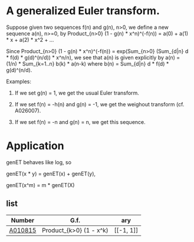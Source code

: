 # A generalized Euler transform.

Suppose given two sequences f(n) and g(n), n>0, we define a new sequence a(n), n>=0, by Product_{n>0} (1 - g(n) * x^n)^(-f(n)) = a(0) + a(1) * x + a(2) * x^2 + ...

Since Product_{n>0} (1 - g(n) * x^n)^(-f(n)) = exp(Sum_{n>0} (Sum_{d|n} d * f(d) * g(d)^(n/d)) * x^n/n), we see that a(n) is given explicitly by a(n) = (1/n) * Sum_{k=1..n} b(k) * a(n-k) where b(n) = Sum_{d|n} d * f(d) * g(d)^(n/d).

Examples:

1. If we set g(n) = 1, we get the usual Euler transform.

2. If we set f(n) = -h(n) and g(n) = -1, we get the weighout transform (cf. A026007).

3. If we set f(n) = -n and g(n) = n, we get this sequence.

# Application

genET behaves like log, so

   genET(x * y) = genET(x) + genET(y),
   
   genET(x^m) = m * genET(X)


## list

| Number | G.f. | ary |
| ----- | ----- | ----- | 
| [A010815](https://oeis.org/A010815) | Product_{k>0} (1 - x^k) | [[-1, 1]] |
